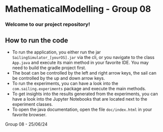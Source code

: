 # MathematicalModelling - Group 08

### Welcome to our project repository!

## How to run the code
* To run the application, you either run the jar ``SailingSimulator_[yourOS].jar`` via the cli, or you navigate to the class ``App.java`` and execute its main method in your favorite IDE. You may need to build the gradle project first.
* The boat can be controlled by the left and right arrow keys, the sail can be controlled by the up and down arrow keys.
* To run the experiments, you can have a look into the ``com.sailing.experiments`` package and execute the main methods.
* To get insights into the results generated from the experiments, you can have a look into the Jupyter Notebooks that are located next to the experiment classes. 
* To open the java documentation, open the file ``doc/index.html`` in your favorite browser.

Group 08 - 25/06/24
